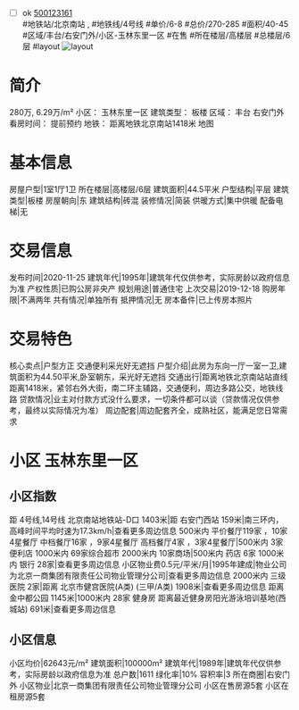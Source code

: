 - [ ] ok [500123161](https://bj.5i5j.com/ershoufang/500123161.html)  
 #地铁站/北京南站 ,  #地铁线/4号线
#单价/6-8 #总价/270-285 #面积/40-45   #区域/丰台/右安门外/小区-玉林东里一区 #在售 #所在楼层/高楼层 #总楼层/6层 #layout 
![layout](http://image2.5i5j.com//group1/M00/A0/68/CgqJMV1Sp6qAEadoAAkHHYfQsiY878.jpg_P5.jpg) 
# 简介 
 280万,  6.29万/m² 
小区： 玉林东里一区
建筑类型： 板楼
区域： 丰台 右安门外
看房时间： 提前预约
地铁： 距离地铁北京南站1418米 地图
# 基本信息 
 房屋户型|1室1厅1卫
所在楼层|高楼层/6层
建筑面积|44.5平米
户型结构|平层
建筑类型|板楼
房屋朝向|东
建筑结构|砖混
装修情况|简装
供暖方式|集中供暖
配备电梯|无
# 交易信息 
 发布时间|2020-11-25
建筑年代|1995年|建筑年代仅供参考，实际房龄以政府信息为准
产权性质|已购公房非央产
规划用途|普通住宅
上次交易|2019-12-18
购房年限|不满两年
共有情况|单独所有
抵押情况|无
房本备件|已上传房本照片
# 交易特色 
 核心卖点|户型方正 交通便利采光好无遮挡
户型介绍|此房为东向一厅一室一卫,建筑面积为44.50平米,卧室朝东，采光好无遮挡
交通出行|距离地铁北京南站站直线距离1418米，紧邻右外大街，南二环主辅路，交通便利，周边多路公交，地铁线路
贷款情况|业主对付款方式没什么要求，一切条件都可以谈（贷款情况仅供参考，最终以实际情况为准）
周边配套|周边配套齐全，成熟社区，能满足您日常需求
# 小区 玉林东里一区
## 小区指数 
 距 4号线,14号线 北京南站地铁站-D口 1403米|距 右安门西站 159米|南三环内， 高峰时间平均时速为17.3km/h|查看更多周边信息
500米内 平价餐厅119家 ，10家4星餐厅
中档餐厅16家 ，9家4星餐厅
高档餐厅4家 ，3家4星餐厅|500米内 3家便利店
1000米内 69家综合超市
2000米内 10家商场|500米内 药店 6家
1000米内 银行 28家|查看更多周边信息
小区物业费0.5元/平米/月|1995年建成|物业公司为北京一商集团有限责任公司物业管理分公司|查看更多周边信息
2000米内 三级医院 2家|距离 北京市健宫医院(A类) (三甲/A类) 1908米|查看更多周边信息
距离 金中都公园 1145米|1000米内 28家 健身房
距离最近健身房阳光游泳培训基地(西城站) 691米|查看更多周边信息
## 小区信息 
 小区均价|62643元/m²
建筑面积|100000m²
建筑年代|1989年|建筑年代仅供参考，实际房龄以政府信息为准
总户数|1611
绿化率|10%
容积率|3
所在商圈|右安门外
小区物业|北京一商集团有限责任公司物业管理分公司
小区在售房源5套
小区在租房源5套
